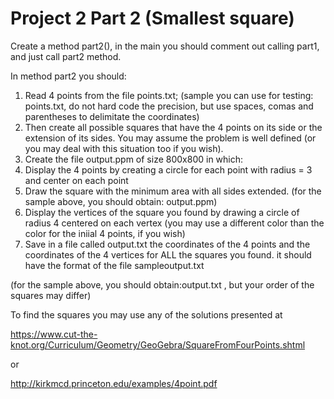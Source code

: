 # Project 2 Part 2 (Smallest square)

Create a method part2(), in the main you should comment out calling part1, and just call part2 method.

In method part2 you should:

1) Read 4 points from the file points.txt; (sample you can use for testing: points.txt, do not hard code the precision, but use spaces, comas and parentheses to delimitate the coordinates)
2) Then create all possible squares that have the 4 points on its side or the extension of its sides. You may assume the problem is well defined (or you may deal with this situation too if you wish).
3) Create the file output.ppm of size 800x800 in which:
  1) Display the 4 points by creating a circle for each point with radius = 3 and center on each point
  2) Draw the square with the minimum area with all sides extended. (for the sample above, you should obtain: output.ppm)
  3) Display the vertices of the square you found by drawing a circle of radius 4 centered on each vertex (you may use a different color than the color for the iniial 4 points, if you wish)
4) Save in a file called output.txt the coordinates of the 4 points and the coordinates of the 4 vertices for ALL the squares you found. it should have the format of the file sampleoutput.txt

(for the sample above, you should obtain:output.txt , but your order of the squares may differ)

To find the squares you may use any of the solutions presented at

https://www.cut-the-knot.org/Curriculum/Geometry/GeoGebra/SquareFromFourPoints.shtml

or

http://kirkmcd.princeton.edu/examples/4point.pdf